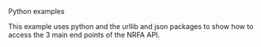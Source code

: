 Python examples

This example uses python and the urllib and json packages to show how to access the 3 main end points of the NRFA API.
